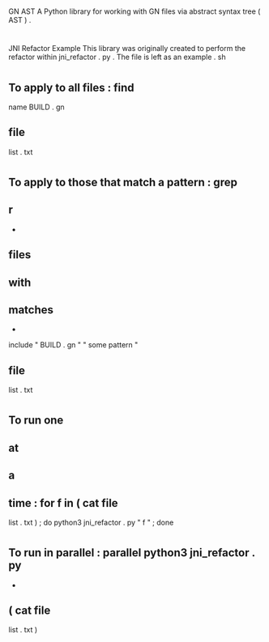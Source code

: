 #
GN
AST
A
Python
library
for
working
with
GN
files
via
abstract
syntax
tree
(
AST
)
.
#
#
JNI
Refactor
Example
This
library
was
originally
created
to
perform
the
refactor
within
jni_refactor
.
py
.
The
file
is
left
as
an
example
.
sh
#
To
apply
to
all
files
:
find
-
name
BUILD
.
gn
>
file
-
list
.
txt
#
To
apply
to
those
that
match
a
pattern
:
grep
-
r
-
-
files
-
with
-
matches
-
-
include
"
BUILD
.
gn
"
"
some
pattern
"
>
file
-
list
.
txt
#
To
run
one
-
at
-
a
-
time
:
for
f
in
(
cat
file
-
list
.
txt
)
;
do
python3
jni_refactor
.
py
"
f
"
;
done
#
To
run
in
parallel
:
parallel
python3
jni_refactor
.
py
-
-
(
cat
file
-
list
.
txt
)
